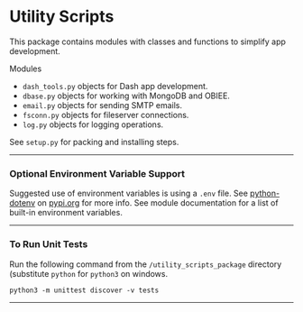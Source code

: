 <h1>Utility Scripts</h1>

<div>
<p>This package contains modules with classes and functions to simplify app development.</p>
</div>

<div>Modules
  <ul>
    <li><code>dash_tools.py</code> objects for Dash app development.</li>
    <li><code>dbase.py</code> objects for working with MongoDB and OBIEE.</li>
    <li><code>email.py</code> objects for sending SMTP emails.</li>
    <li><code>fsconn.py</code> objects for fileserver connections.</li>
    <li><code>log.py</code> objects for logging operations.</li>
  </ul>
<p>See <code>setup.py</code> for packing and installing steps.</p>
</div>
<hr>

<div>
<h3>Optional Environment Variable Support</h3>
<p>Suggested use of environment variables is using a <code>.env</code> file. See 
<a href="https://pypi.org/project/python-dotenv/">python-dotenv</a> on <a href="pypi.org">pypi.org</a> for more info. 
See module documentation for a list of built-in environment variables.</p>
</div>
<hr>

<div>
<h3>To Run Unit Tests</h3>
<p>Run the following command from the <code>/utility_scripts_package</code> directory (substitute <code>python</code> 
for <code>python3</code> on windows.</p>
<p><code>python3 -m unittest discover -v tests</code></p>
</div>
<hr>
